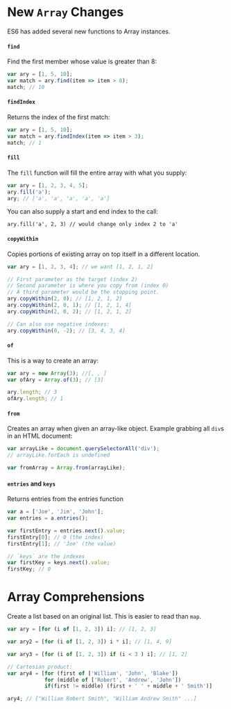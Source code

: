 # New `Array` Changes

ES6 has added several new functions to Array instances.

#### `find`
Find the first member whose value is greater than 8:

```JavaScript
var ary = [1, 5, 10];
var match = ary.find(item => item > 8);
match; // 10
```


#### `findIndex`
Returns the index of the first match:
```JavaScript
var ary = [1, 5, 10];
var match = ary.findIndex(item => item > 3);
match; // 1
```

#### `fill`
The `fill` function will fill the entire array with what you supply:
```JavaScript
var ary = [1, 2, 3, 4, 5];
ary.fill('a');
ary; // ['a', 'a', 'a', 'a', 'a']
```

You can also supply a start and end index to the call:

`ary.fill('a', 2, 3) // would change only index 2 to 'a'`


#### `copyWithin`
Copies portions of existing array on top itself in a different location.

```JavaScript
var ary = [1, 2, 3, 4]; // we want [1, 2, 1, 2]

// First parameter as the target (index 2)
// Second parameter is where you copy from (index 0)
// A third parameter would be the stopping point.
ary.copyWithin(2, 0); // [1, 2, 1, 2]
ary.copyWithin(2, 0, 1); // [1, 2, 1, 4]
ary.copyWithin(2, 0, 2); // [1, 2, 1, 2]

// Can also use negative indexes:
ary.copyWithin(0, -2); // [3, 4, 3, 4]
```

#### `of`
This is a way to create an array:
```JavaScript
var ary = new Array(3); //[, , ]
var ofAry = Array.of(3); // [3]

ary.length; // 3
ofAry.length; // 1
```

#### `from`
Creates an array when given an array-like object.
Example grabbing all `div`s in an HTML document:
```JavaScript
var arrayLike = document.querySelectorAll('div');
// arrayLike.forEach is undefined

var fromArray = Array.from(arrayLike);
```

#### `entries` and `keys`
Returns entries from the entries function
```JavaScript
var a = ['Joe', 'Jim', 'John'];
var entries = a.entries();

var firstEntry = entries.next().value;
firstEntry[0]; // 0 (the index)
firstEntry[1]; // 'Joe' (the value)

// `keys` are the indexes
var firstKey = keys.next().value;
firstKey; // 0
```

# Array Comprehensions
Create a list based on an original list. This is easier to read than `map`.

```JavaScript
var ary = [for (i of [1, 2, 3]) i]; // [1, 2, 3]

var ary2 = [for (i of [1, 2, 3]) i * i]; // [1, 4, 9]

var ary3 = [for (i of [1, 2, 3]) if (i < 3 ) i]; // [1, 2]

// Cartesian product:
var ary4 = [for (first of ['William', 'John', 'Blake'])
            for (middle of ['Robert', 'Andrew', 'John'])
            if(first != middle) (first + ' ' + middle + ' Smith')]

ary4; // ["William Robert Smith", "William Andrew Smith" ...]
```





